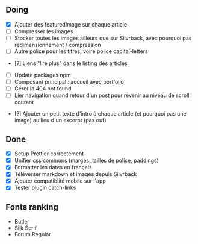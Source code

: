 ## Doing

- [x] Ajouter des featuredImage sur chaque article
- [ ] Compresser les images
- [ ] Stocker toutes les images ailleurs que sur Silvrback, avec pourquoi pas redimensionnement / compression
- [ ] Autre police pour les titres, voire police capital-letters
- [?] Liens "lire plus" dans le listing des articles
- [ ] Update packages npm
- [ ] Composant principal : accueil avec portfolio
- [ ] Gérer la 404 not found
- [ ] Lier navigation quand retour d'un post pour revenir au niveau de scroll courant
- [?] Ajouter un petit texte d'intro à chaque article (et pourquoi pas une image) au lieu d'un excerpt (pas ouf)

## Done

- [x] Setup Prettier correctement
- [x] Unifier css communs (marges, tailles de police, paddings)
- [x] Formatter les dates en français
- [x] Téléverser markdown et images depuis Silvrback
- [x] Ajouter compatiblité mobile sur l'app
- [x] Tester plugin catch-links

## Fonts ranking

- Butler
- Silk Serif
- Forum Regular
